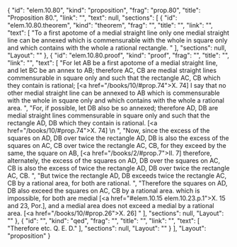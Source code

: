 {
  "id": "elem.10.80",
  "kind": "proposition",
  "frag": "prop.80",
  "title": "Proposition 80.",
  "link": "",
  "text": null,
  "sections": [
    {
      "id": "elem.10.80.theorem",
      "kind": "theorem",
      "frag": "",
      "title": "",
      "link": "",
      "text": [
        "To a first apotome of a medial straight line only one medial straight line can be annexed which is commensurable with the whole in square only and which contains with the whole a rational rectangle. "
      ],
      "sections": null,
      "Layout": ""
    },
    {
      "id": "elem.10.80.proof",
      "kind": "proof",
      "frag": "",
      "title": "",
      "link": "",
      "text": [
        "For let AB be a first apotome of a medial straight line, and let BC be an annex to AB; therefore AC, CB are medial straight lines commensurable in square only and such that the rectangle AC, CB which they contain is rational; [<a href=\"/books/10/#prop.74\">X. 74</a>] I say that no other medial straight line can be annexed to AB which is commensurable with the whole in square only and which contains with the whole a rational area. ",
        "For, if possible, let DB also be so annexed; therefore AD, DB are medial straight lines commensurable in square only and such that the rectangle AD, DB which they contain is rational. [<a href=\"/books/10/#prop.74\">X. 74</a>] \n      ",
        "Now, since the excess of the squares on AD, DB over twice the rectangle AD, DB is also the excess of the squares on AC, CB over twice the rectangle AC, CB, for they exceed by the same, the square on AB, [<a href=\"/books/2/#prop.7\">II. 7</a>] therefore, alternately, the excess of the squares on AD, DB over the squares on AC, CB is also the excess of twice the rectangle AD, DB over twice the rectangle AC, CB. ",
        "But twice the rectangle AD, DB exceeds twice the rectangle AC, CB by a rational area, for both are rational. ",
        "Therefore the squares on AD, DB also exceed the squares on AC, CB by a rational area. which is impossible, for both are medial [<a href=\"#elem.10.15 elem.10.23.p.1\">X. 15 and 23, Por.</a>], and a medial area does not exceed a medial by a rational area. [<a href=\"/books/10/#prop.26\">X. 26</a>] "
      ],
      "sections": null,
      "Layout": ""
    },
    {
      "id": "",
      "kind": "qed",
      "frag": "",
      "title": "",
      "link": "",
      "text": [
        "Therefore etc. Q. E. D."
      ],
      "sections": null,
      "Layout": ""
    }
  ],
  "Layout": "proposition"
}
